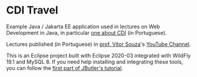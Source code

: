 # CDI Travel

Example Java / Jakarta EE application used in lectures on Web Development in Java, in particular [one about CDI](https://youtu.be/gqjgNIbnM0g) (in Portuguese).

Lectures published (in Portuguese) in [prof. Vítor Souza](http://www.inf.ufes.br/~vitorsouza)'s [YouTube Channel](https://www.youtube.com/channel/UCaUITVUzEkIhaX5hOu1taUQ).

This is an Eclipse project built with Eclipse 2020-03 integrated with WildFly 19.1 and MySQL 8. If you need help installing and integrating these tools, you can follow the [first part of JButler's tutorial](https://github.com/dwws-ufes/jbutler/wiki/Tutorial00).
